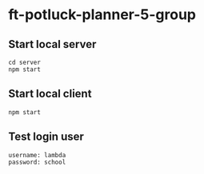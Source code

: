 # ft-potluck-planner-5-group

## Start local server

```
cd server
npm start
```
## Start local client

```
npm start
```

## Test login user

```
username: lambda
password: school
```






